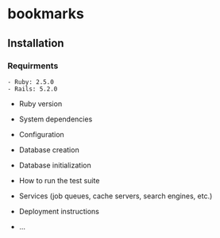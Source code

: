 # bookmarks

## Installation

### Requirments

    - Ruby: 2.5.0
    - Rails: 5.2.0

* Ruby version

* System dependencies

* Configuration

* Database creation

* Database initialization

* How to run the test suite

* Services (job queues, cache servers, search engines, etc.)

* Deployment instructions

* ...

